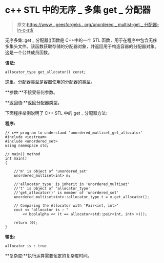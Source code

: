 # c++ STL 中的无序 _ 多集 get _ 分配器

> 原文:[https://www . geesforgeks . org/unordered _ multist-get _ 分配器-in-c-stl/](https://www.geeksforgeeks.org/unordered_multiset-get_allocator-in-c-stl/)

无序多集::get _ 分配器()函数是 C++中的一个 STL 函数，用于在程序中包含无序多集头文件。该函数获取存储的分配器对象，并返回用于构造容器的分配器对象。这是一个公共成员函数。

**语法:**

```
allocator_type get_allocator() const;
```

这里，分配器类型是容器使用的分配器的类型。

**参数:**不接受任何参数。

**返回值:**返回分配器类型。

下面程序举例说明了 C++ STL 中的 get _ 分配器方法:

**程序:**

```
// c++ program to understand 'unordered_multiset_get_allocator'
#include <iostream>
#include <unordered_set>
using namespace std;

// main() method
int main() 
{

    //'m' is object of 'unordered_set'
    unordered_multiset<int> m;

    //'allocator_type' is inherit in 'unordered_multiset'
    //'t' is object of 'allocator_type'
    //'get_allocator()' is member of 'unordered_set'
    unordered_multiset<int>::allocator_type t = m.get_allocator();

    // Comparing the Allocator with 'Pair<int, int>'
    cout << "allocator is : "
        << boolalpha << (t == allocator<std::pair<int, int> >());

    return (0);
}
```

**输出:**

```
allocator is : true

```

**复杂度:**执行运算需要恒定的复杂度时间。